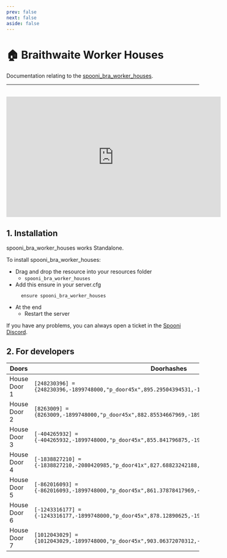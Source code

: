 ```yaml
---
prev: false
next: false
aside: false
---
```


# 🏠 Braithwaite Worker Houses
Documentation relating to the [spooni_bra_worker_houses](https://spooni-mapping.tebex.io/package/6220788).

___
<br>
<iframe width="560" height="315" src="https://www.youtube.com/embed/crGDF0divu4?si=6rOKllGPii7IgDuR" frameborder="0" allow="accelerometer; autoplay; clipboard-write; encrypted-media; gyroscope; picture-in-picture; web-share" referrerpolicy="strict-origin-when-cross-origin" allowfullscreen></iframe>

## 1. Installation
spooni_bra_worker_houses works Standalone.  

To install spooni_bra_worker_houses:
- Drag and drop the resource into your resources folder
  - `spooni_bra_worker_houses`
- Add this ensure in your server.cfg
  ```
    ensure spooni_bra_worker_houses
  ```
- At the end
  - Restart the server

If you have any problems, you can always open a ticket in the [Spooni Discord](https://discord.gg/spooni).

## 2. For developers
| Doors                     | Doorhashes
|---------------------------|----------------------------------------------------------------------------------|
| House Door 1              | `[248230396] = {248230396,-1899748000,"p_door45x",895.29504394531,-1866.9221191406,42.668830871582}`
| House Door 2              | `[8263009] = {8263009,-1899748000,"p_door45x",882.85534667969,-1898.3395996094,44.891021728516}`
| House Door 3              | `[-404265932] = {-404265932,-1899748000,"p_door45x",855.841796875,-1906.373046875,43.547096252441}`
| House Door 4              | `[-1838827210] = {-1838827210,-2080420985,"p_door41x",827.68823242188,-1910.8227539062,41.596488952637}`
| House Door 5              | `[-862016093] = {-862016093,-1899748000,"p_door45x",861.37878417969,-1926.9470214844,43.95719909668}`
| House Door 6              | `[-1243316177] = {-1243316177,-1899748000,"p_door45x",878.12890625,-1930.5822753906,45.57347869873}`
| House Door 7              | `[1012043029] = {1012043029,-1899748000,"p_door45x",903.06372070312,-1925.1613769531,45.319175720215}`